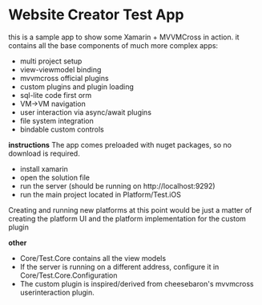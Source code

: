 Website Creator Test App
========================

this is a sample app to show some Xamarin + MVVMCross in action.
it contains all the base components of much more complex apps:

- multi project setup
- view-viewmodel binding
- mvvmcross official plugins
- custom plugins and plugin loading
- sql-lite code first orm
- VM->VM navigation
- user interaction via async/await plugins
- file system integration
- bindable custom controls

**instructions**
The app comes preloaded with nuget packages, so no download is required.
- install xamarin
- open the solution file
- run the server (should be running on http://localhost:9292)
- run the main project located in Platform/Test.iOS 

Creating and running new platforms at this point would be just a matter of creating the 
platform UI and the platform implementation for the custom plugin

**other**
- Core/Test.Core contains all the view models
- If the server is running on a different address, configure it in Core/Test.Core.Configuration
- The custom plugin is inspired/derived from cheesebaron's mvvmcross userinteraction plugin.
